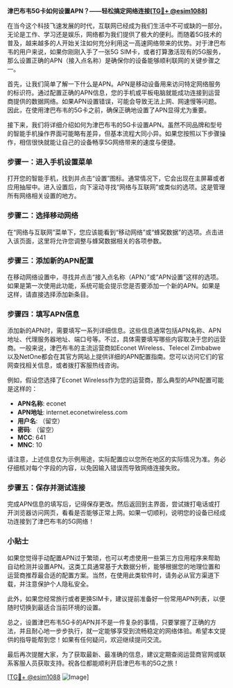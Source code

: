 **津巴布韦5G卡如何设置APN？——轻松搞定网络连接[[TG💪+ @esim1088](https://t.me/s/esim1088)]**

在当今这个科技飞速发展的时代，互联网已经成为我们生活中不可或缺的一部分。无论是工作、学习还是娱乐，网络都为我们提供了极大的便利。而随着5G技术的普及，越来越多的人开始关注如何充分利用这一高速网络带来的优势。对于津巴布韦的用户来说，如果你刚刚入手了一张5G SIM卡，或者打算激活现有的5G服务，那么设置正确的APN（接入点名称）是确保你的设备能够顺利联网的关键步骤之一。

首先，让我们简单了解一下什么是APN。APN是移动设备用来访问特定网络服务的标识符。通过配置正确的APN信息，您的手机或平板电脑就能成功连接到运营商提供的数据网络。如果APN设置错误，可能会导致无法上网、网速慢等问题。因此，在使用津巴布韦的5G卡之前，确保正确地设置了APN显得尤为重要。

接下来，我们将详细介绍如何为津巴布韦的5G卡设置APN。虽然不同品牌和型号的智能手机操作界面可能略有差异，但基本流程大同小异。如果您按照以下步骤操作，相信很快就能让自己的设备畅享5G网络带来的速度与便捷。

### 步骤一：进入手机设置菜单

打开您的智能手机，找到并点击“设置”图标。通常情况下，它会出现在主屏幕或者应用抽屉中。进入设置后，向下滚动寻找“网络与互联网”或类似的选项。这是管理所有网络相关设置的地方。

### 步骤二：选择移动网络

在“网络与互联网”菜单下，您应该能看到“移动网络”或“蜂窝数据”的选项。点击进入该页面，这里将允许您调整与蜂窝数据相关的各项参数。

### 步骤三：添加新的APN配置

在移动网络设置中，寻找并点击“接入点名称（APN）”或“APN设置”这样的选项。如果是第一次使用此功能，系统可能会提示您是否要添加一个新的APN。如果是这样，请直接选择添加新条目。

### 步骤四：填写APN信息

添加新的APN时，需要填写一系列详细信息。这些信息通常包括APN名称、APN地址、代理服务器地址、端口号等。不过，具体需要填写哪些内容取决于您的运营商。一般来说，津巴布韦的主流运营商如Econet Wireless、Telecel Zimbabwe以及NetOne都会在其官方网站上提供详细的APN配置指南。您可以访问它们的官网查找相关信息，或者拨打客服热线咨询。

例如，假设您选择了Econet Wireless作为您的运营商，那么典型的APN配置可能是这样的：
- **APN名称**: econet
- **APN地址**: internet.econetwireless.com
- **用户名**: （留空）
- **密码**: （留空）
- **MCC**: 641
- **MNC**: 10

请注意，上述信息仅为示例用途，实际配置应以您所在地区的实际情况为准。务必仔细核对每个字段的内容，以免因输入错误而导致网络连接失败。

### 步骤五：保存并测试连接

完成APN信息的填写后，记得保存更改。然后返回到主界面，尝试拨打电话或打开浏览器访问网页，看看是否能够正常上网。如果一切顺利，说明您的设备已经成功连接到了津巴布韦的5G网络！

### 小贴士

如果您觉得手动配置APN过于繁琐，也可以考虑使用一些第三方应用程序来帮助自动检测并设置APN。这类工具通常基于大数据分析，能够根据您的地理位置和运营商推荐最合适的配置方案。当然，在使用此类软件时，请务必从官方渠道下载，并注意保护个人隐私安全。

此外，如果您经常旅行或者更换SIM卡，建议提前准备好一份常用APN列表，以便随时切换到最适合当前环境的设置。

总之，设置津巴布韦5G卡的APN并不是一件复杂的事情，只要掌握了正确的方法，并且耐心地一步步执行，就一定能够享受到流畅稳定的网络体验。希望本文提供的指导能帮到您！如果有任何疑问，欢迎继续提问交流。

最后再次提醒大家，为了获取最新、最准确的信息，建议定期查阅运营商官网或联系客服人员获取支持。祝各位都能顺利开启津巴布韦的5G之旅！

[[TG💪+ @esim1088](https://t.me/s/esim1088) ![Image](https://i.postimg.cc/4NQfJmqS/Snipaste-2025-05-13-00-14-12.png)]